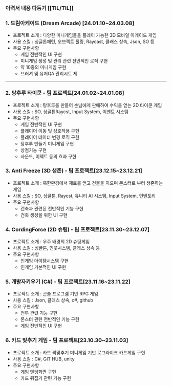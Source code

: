 ### 이력서 내용 다듬기 [[TIL/TIL]]

### 1. 드림아케이드 (Dream Arcade) [24.01.10~24.03.08]

- 프로젝트 소개 : 다양한 미니게임들을 플레이 가능한 3D 모바일 아케이드 게임
- 사용 스킬 : 싱글톤패턴, 오브젝트 풀링, Raycast, 클래스 상속, Json, SO 등
- 주요 구현사항
    - 게임 전반적인 UI 구현
    - 미니게임 생성 및 관리 관련 전반적인 로직 구현
    - 약 10종의 미니게임 구현
    - 브러셔 및 유저QA 관리시트 제

---

### 2. 탕후루 타이쿤 - 팀 프로젝트[24.01.02~24.01.08]

- 프로젝트 소개 : 탕후루를 만들어 손님에게 판매하여 수익을 얻는 2D 타이쿤 게임
- 사용 스킬 : SO, 싱글톤Raycst, Input System, 이벤트 시스템
- 주요 구현사항
    - 게임 전반적인 UI 구현
    - 플레이어 이동 및 상호작용 구현
    - 플레이어 데이터 변경 로직 구현
    - 탕후루 만들기 미니게임 구현
    - 상점기능 구현
    - 사운드, 이펙트 등의 효과 구현

### 3. Anti Freeze (3D 생존) - 팀 프로젝트[23.12.15~23.12.21]

- 프로젝트 소개 : 혹한환경에서 재료를 얻고 건물을 지으며 몬스터로 부터 생존하는 게임
- 사용 스킬 : SO, 싱글톤, Raycst, 유니티 AI 시스템, Input System, 인벤토리
- 주요 구현사항
    - 건축과 관련된 전반적인 기능 구현
    - 건축 생성을 위한 UI 구현

### 4. CordingForce (2D 슈팅) - 팀 프로젝트[23.11.30~23.12.07]

- 프로젝트 소개 : 우주 배경의 2D 슈팅게임
- 사용 스킬 : 싱글톤, 인풋시스템, 클래스 상속 등
- 주요 구현사항
    - 인게임 아이템시스템 구현
    - 인게임 기본적인 UI 구현

### 5. 개발자키우기 (C#) - 팀 프로젝트[23.11.16~23.11.22]

- 프로젝트 소개 : 콘솔 프로그램 기반 RPG 게임
- 사용 스킬 : Json, 클래스 상속, c#, github
- 주요 구현사항
    - 전투 관련 기능 구현
    - 몬스터 관련 전반적인 기능 구현
    - 게임 전반적인 UI 구현

### 6. 카드 맞추기 게임 - 팀 프로젝트[23.10.30~23.11.03]

- 프로젝트 소개 : 카드 짝맞추기 미니게임 기반 로그라이크 카드게임 구현
- 사용 스킬 : C#, GIT HUB, unity
- 주요 구현사항
    - 게임 엔딩화면 구현
    - 카드 뒤집기 관련 기능 구현